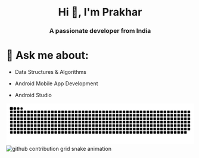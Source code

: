<h1 align="center">Hi 👋, I'm Prakhar</h1>
<h3 align="center">A passionate developer from India</h3>


<h1>💬 <b>Ask me about:</b></h1>

-  Data Structures & Algorithms

-  Android Mobile App Development

-  Android Studio


![github contribution grid snake animation](https://github.com/Prakhar1701/Prakhar1701/blob/output/github-contribution-grid-snake-dark.svg#gh-dark-mode-only)![github contribution grid snake animation](github.com/Prakhar1701/Prakhar1701/blob/output/github-contribution-grid-snake.svg#gh-light-mode-only)

